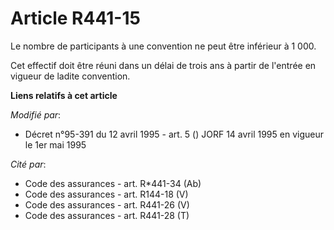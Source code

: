 # Article R441-15

Le nombre de participants à une convention ne peut être inférieur à 1 000.

Cet effectif doit être réuni dans un délai de trois ans à partir de l'entrée en vigueur de ladite convention.

**Liens relatifs à cet article**

_Modifié par_:

  - Décret n°95-391 du 12 avril 1995 - art. 5 () JORF 14 avril 1995 en vigueur le 1er mai 1995

_Cité par_:

  - Code des assurances - art. R*441-34 (Ab)
  - Code des assurances - art. R144-18 (V)
  - Code des assurances - art. R441-26 (V)
  - Code des assurances - art. R441-28 (T)
